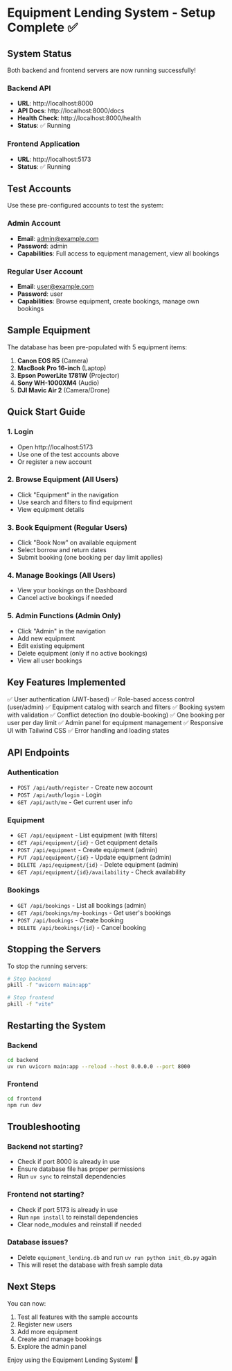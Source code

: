 # Equipment Lending System - Setup Complete ✅

## System Status

Both backend and frontend servers are now running successfully!

### Backend API
- **URL**: http://localhost:8000
- **API Docs**: http://localhost:8000/docs
- **Health Check**: http://localhost:8000/health
- **Status**: ✅ Running

### Frontend Application
- **URL**: http://localhost:5173
- **Status**: ✅ Running

## Test Accounts

Use these pre-configured accounts to test the system:

### Admin Account
- **Email**: admin@example.com
- **Password**: admin
- **Capabilities**: Full access to equipment management, view all bookings

### Regular User Account
- **Email**: user@example.com
- **Password**: user
- **Capabilities**: Browse equipment, create bookings, manage own bookings

## Sample Equipment

The database has been pre-populated with 5 equipment items:
1. **Canon EOS R5** (Camera)
2. **MacBook Pro 16-inch** (Laptop)
3. **Epson PowerLite 1781W** (Projector)
4. **Sony WH-1000XM4** (Audio)
5. **DJI Mavic Air 2** (Camera/Drone)

## Quick Start Guide

### 1. Login
- Open http://localhost:5173
- Use one of the test accounts above
- Or register a new account

### 2. Browse Equipment (All Users)
- Click "Equipment" in the navigation
- Use search and filters to find equipment
- View equipment details

### 3. Book Equipment (Regular Users)
- Click "Book Now" on available equipment
- Select borrow and return dates
- Submit booking (one booking per day limit applies)

### 4. Manage Bookings (All Users)
- View your bookings on the Dashboard
- Cancel active bookings if needed

### 5. Admin Functions (Admin Only)
- Click "Admin" in the navigation
- Add new equipment
- Edit existing equipment
- Delete equipment (only if no active bookings)
- View all user bookings

## Key Features Implemented

✅ User authentication (JWT-based)
✅ Role-based access control (user/admin)
✅ Equipment catalog with search and filters
✅ Booking system with validation
✅ Conflict detection (no double-booking)
✅ One booking per user per day limit
✅ Admin panel for equipment management
✅ Responsive UI with Tailwind CSS
✅ Error handling and loading states

## API Endpoints

### Authentication
- `POST /api/auth/register` - Create new account
- `POST /api/auth/login` - Login
- `GET /api/auth/me` - Get current user info

### Equipment
- `GET /api/equipment` - List equipment (with filters)
- `GET /api/equipment/{id}` - Get equipment details
- `POST /api/equipment` - Create equipment (admin)
- `PUT /api/equipment/{id}` - Update equipment (admin)
- `DELETE /api/equipment/{id}` - Delete equipment (admin)
- `GET /api/equipment/{id}/availability` - Check availability

### Bookings
- `GET /api/bookings` - List all bookings (admin)
- `GET /api/bookings/my-bookings` - Get user's bookings
- `POST /api/bookings` - Create booking
- `DELETE /api/bookings/{id}` - Cancel booking

## Stopping the Servers

To stop the running servers:

```bash
# Stop backend
pkill -f "uvicorn main:app"

# Stop frontend
pkill -f "vite"
```

## Restarting the System

### Backend
```bash
cd backend
uv run uvicorn main:app --reload --host 0.0.0.0 --port 8000
```

### Frontend
```bash
cd frontend
npm run dev
```

## Troubleshooting

### Backend not starting?
- Check if port 8000 is already in use
- Ensure database file has proper permissions
- Run `uv sync` to reinstall dependencies

### Frontend not starting?
- Check if port 5173 is already in use
- Run `npm install` to reinstall dependencies
- Clear node_modules and reinstall if needed

### Database issues?
- Delete `equipment_lending.db` and run `uv run python init_db.py` again
- This will reset the database with fresh sample data

## Next Steps

You can now:
1. Test all features with the sample accounts
2. Register new users
3. Add more equipment
4. Create and manage bookings
5. Explore the admin panel

Enjoy using the Equipment Lending System! 🎉
